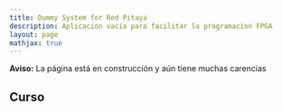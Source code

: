 ```yaml
---
title: Dummy System for Red Pitaya
description: Aplicacion vacía para facilitar la programacion FPGA
layout: page
mathjax: true
---
```



<div class="alert alert-danger" role="alert" >
  <strong>Aviso:</strong> La página está en construcción y aún tiene muchas carencias
</div>

## Curso
